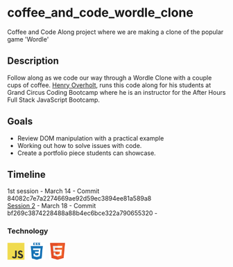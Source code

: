 # coffee_and_code_wordle_clone
Coffee and Code Along project where we are making a clone of the popular game 'Wordle'


## Description

Follow along as we code our way through a Wordle Clone with a couple cups of coffee. [Henry Overholt](https://github.com/Henry-Overholt), runs this code along for his students at Grand Circus Coding Bootcamp where he is an instructor for the After Hours Full Stack JavaScript Bootcamp.

## Goals
 
- Review DOM manipulation with a practical example
- Working out how to solve issues with code.
- Create a portfolio piece students can showcase. 

## Timeline 

1st session - March 14 - Commit 84082c7e7a2274669ae92d59ec3894ee81a589a8 <br>
[Session 2](https://github.com/Henry-Overholt/coffee_and_code_wordle_clone/tree/session2) - March 18 - Commit bf269c3874228488a88b4ec6bce322a790655320 - 

### Technology

<img src="https://github.com/devicons/devicon/blob/master/icons/javascript/javascript-original.svg" title="JavaScript" alt="JavaScript" width="40" height="40"/>&nbsp;
<img src="https://github.com/devicons/devicon/blob/master/icons/css3/css3-plain-wordmark.svg"  title="CSS3" alt="CSS" width="40" height="40"/>&nbsp;
  <img src="https://github.com/devicons/devicon/blob/master/icons/html5/html5-original.svg" title="HTML5" alt="HTML" width="40" height="40"/>&nbsp;